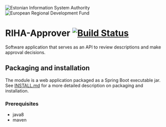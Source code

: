 ![Estonian Information System Authority](https://github.com/e-gov/RIHA-Frontend/raw/master/logo/gov-CVI/lions.png "Estonian Information System Authority") ![European Regional Development Fund](https://github.com/e-gov/RIHA-Frontend/raw/master/logo/EU/EU.png "European Regional Development Fund")

# RIHA-Approver [![Build Status](https://travis-ci.org/e-gov/RIHA-Approver.svg?branch=master)](https://travis-ci.org/e-gov/RIHA-Approver)

Software application that serves as an API to review descriptions and make approval decisions. 

## Packaging and installation

The module is a web application packaged as a Spring Boot executable jar. See [INSTALL.md](INSTALL.md) for a more detailed description on packaging and installation.

### Prerequisites

- java8
- maven

